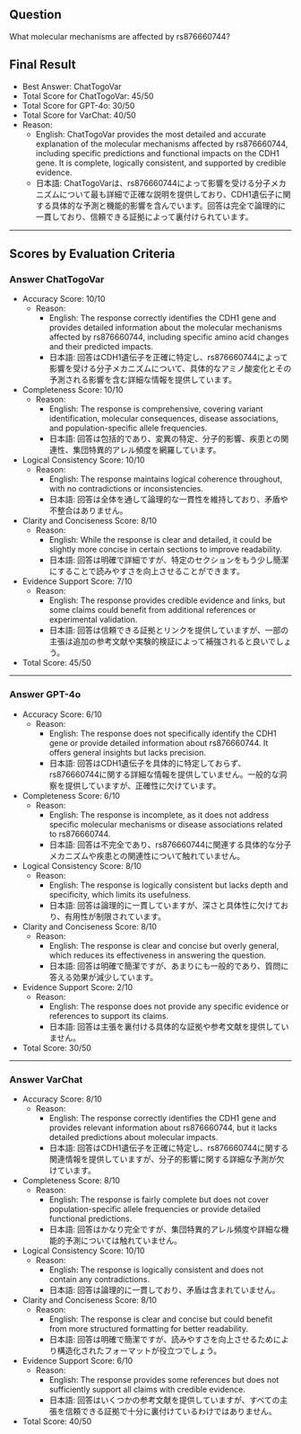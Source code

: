 ## Question

What molecular mechanisms are affected by rs876660744?

## Final Result

- Best Answer: ChatTogoVar
- Total Score for ChatTogoVar: 45/50
- Total Score for GPT-4o: 30/50
- Total Score for VarChat: 40/50
- Reason:
  - English: ChatTogoVar provides the most detailed and accurate explanation of the molecular mechanisms affected by rs876660744, including specific predictions and functional impacts on the CDH1 gene. It is complete, logically consistent, and supported by credible evidence.
  - 日本語: ChatTogoVarは、rs876660744によって影響を受ける分子メカニズムについて最も詳細で正確な説明を提供しており、CDH1遺伝子に関する具体的な予測と機能的影響を含んでいます。回答は完全で論理的に一貫しており、信頼できる証拠によって裏付けられています。

---

## Scores by Evaluation Criteria

### Answer ChatTogoVar
- Accuracy Score: 10/10
  - Reason: 
    - English: The response correctly identifies the CDH1 gene and provides detailed information about the molecular mechanisms affected by rs876660744, including specific amino acid changes and their predicted impacts.
    - 日本語: 回答はCDH1遺伝子を正確に特定し、rs876660744によって影響を受ける分子メカニズムについて、具体的なアミノ酸変化とその予測される影響を含む詳細な情報を提供しています。
- Completeness Score: 10/10
  - Reason: 
    - English: The response is comprehensive, covering variant identification, molecular consequences, disease associations, and population-specific allele frequencies.
    - 日本語: 回答は包括的であり、変異の特定、分子的影響、疾患との関連性、集団特異的アレル頻度を網羅しています。
- Logical Consistency Score: 10/10
  - Reason: 
    - English: The response maintains logical coherence throughout, with no contradictions or inconsistencies.
    - 日本語: 回答は全体を通して論理的な一貫性を維持しており、矛盾や不整合はありません。
- Clarity and Conciseness Score: 8/10
  - Reason: 
    - English: While the response is clear and detailed, it could be slightly more concise in certain sections to improve readability.
    - 日本語: 回答は明確で詳細ですが、特定のセクションをもう少し簡潔にすることで読みやすさを向上させることができます。
- Evidence Support Score: 7/10
  - Reason: 
    - English: The response provides credible evidence and links, but some claims could benefit from additional references or experimental validation.
    - 日本語: 回答は信頼できる証拠とリンクを提供していますが、一部の主張は追加の参考文献や実験的検証によって補強されると良いでしょう。
- Total Score: 45/50

---

### Answer GPT-4o
- Accuracy Score: 6/10
  - Reason: 
    - English: The response does not specifically identify the CDH1 gene or provide detailed information about rs876660744. It offers general insights but lacks precision.
    - 日本語: 回答はCDH1遺伝子を具体的に特定しておらず、rs876660744に関する詳細な情報を提供していません。一般的な洞察を提供していますが、正確性に欠けています。
- Completeness Score: 6/10
  - Reason: 
    - English: The response is incomplete, as it does not address specific molecular mechanisms or disease associations related to rs876660744.
    - 日本語: 回答は不完全であり、rs876660744に関連する具体的な分子メカニズムや疾患との関連性について触れていません。
- Logical Consistency Score: 8/10
  - Reason: 
    - English: The response is logically consistent but lacks depth and specificity, which limits its usefulness.
    - 日本語: 回答は論理的に一貫していますが、深さと具体性に欠けており、有用性が制限されています。
- Clarity and Conciseness Score: 8/10
  - Reason: 
    - English: The response is clear and concise but overly general, which reduces its effectiveness in answering the question.
    - 日本語: 回答は明確で簡潔ですが、あまりにも一般的であり、質問に答える効果が減少しています。
- Evidence Support Score: 2/10
  - Reason: 
    - English: The response does not provide any specific evidence or references to support its claims.
    - 日本語: 回答は主張を裏付ける具体的な証拠や参考文献を提供していません。
- Total Score: 30/50

---

### Answer VarChat
- Accuracy Score: 8/10
  - Reason: 
    - English: The response correctly identifies the CDH1 gene and provides relevant information about rs876660744, but it lacks detailed predictions about molecular impacts.
    - 日本語: 回答はCDH1遺伝子を正確に特定し、rs876660744に関する関連情報を提供していますが、分子的影響に関する詳細な予測が欠けています。
- Completeness Score: 8/10
  - Reason: 
    - English: The response is fairly complete but does not cover population-specific allele frequencies or provide detailed functional predictions.
    - 日本語: 回答はかなり完全ですが、集団特異的アレル頻度や詳細な機能的予測については触れていません。
- Logical Consistency Score: 10/10
  - Reason: 
    - English: The response is logically consistent and does not contain any contradictions.
    - 日本語: 回答は論理的に一貫しており、矛盾は含まれていません。
- Clarity and Conciseness Score: 8/10
  - Reason: 
    - English: The response is clear and concise but could benefit from more structured formatting for better readability.
    - 日本語: 回答は明確で簡潔ですが、読みやすさを向上させるためにより構造化されたフォーマットが役立つでしょう。
- Evidence Support Score: 6/10
  - Reason: 
    - English: The response provides some references but does not sufficiently support all claims with credible evidence.
    - 日本語: 回答はいくつかの参考文献を提供していますが、すべての主張を信頼できる証拠で十分に裏付けているわけではありません。
- Total Score: 40/50